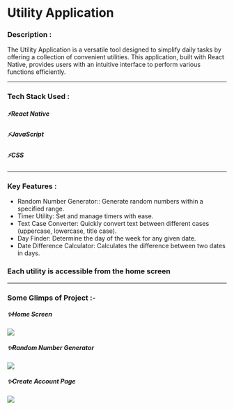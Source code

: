 
 <h1>Utility Application</h1>

 <h3>Description :</h3>
 The Utility Application is a versatile tool designed to simplify daily tasks by offering a collection of convenient utilities. This application, built with React Native, provides users with an intuitive
 interface to perform various functions efficiently.
 
 ---

<h3>Tech Stack Used :</h3>
<h5>⚡React Native</h5>
<h5>⚡JavaScript</h5>
<h5>⚡CSS</h5>

---

<h3> Key Features :</h3>

- Random Number Generator:: Generate random numbers within a specified range.
- Timer Utility: Set and manage timers with ease.
- Text Case Converter: Quickly convert text between different cases (uppercase, lowercase, title case).
- Day Finder: Determine the day of the week for any given date.
- Date Difference Calculator: Calculates the difference between two dates in days.

<h3> Each utility is accessible from the home screen </h3>

---

 <h3>Some Glimps of Project :- </h3>

<h5>✨Home Screen</h5>
<img src="![WhatsApp Image 2024-06-29 at 14 02 57_d36292aa](https://github.com/rajeshranjan22/Stan/assets/107463246/2dc5edf4-5d2e-42f6-969a-635c7b0f4a28)"/>

<h5>✨Random Number Generator</h5>
<img src="![WhatsApp Image 2024-06-29 at 14 02 47_3dbaa088](https://github.com/rajeshranjan22/Stan/assets/107463246/6d6be6d1-9e5f-4317-a7dd-4094ffbf8e09)"/>

<h5>✨Create Account Page</h5>
<img src="https://user-images.githubusercontent.com/107463246/221794999-74a55c0d-720c-41ae-9ac4-97c1e685c944.png"/>


